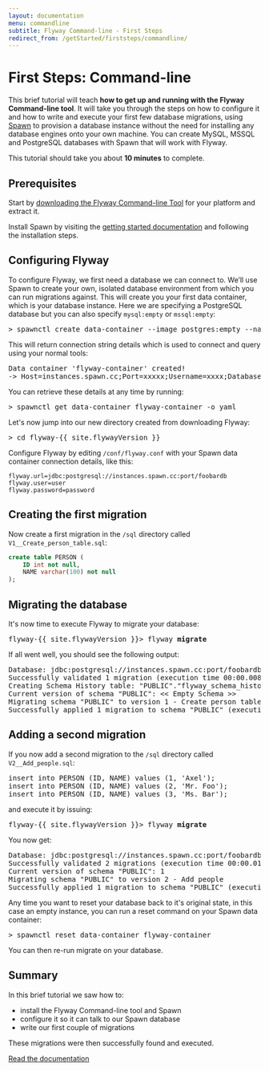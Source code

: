 ```yaml
---
layout: documentation
menu: commandline
subtitle: Flyway Command-line - First Steps
redirect_from: /getStarted/firststeps/commandline/
---
```

# First Steps: Command-line

This brief tutorial will teach **how to get up and running with the Flyway Command-line tool**. It will take you through the
steps on how to configure it and how to write and execute your first few database migrations, using <a href="spawn.cc">Spawn</a> to provision a database instance without the need for installing any database engines onto your own machine. You can create MySQL, MSSQL and PostgreSQL databases with Spawn that will work with Flyway.

This tutorial should take you about **10 minutes** to complete.

## Prerequisites

Start by <a href="/download">downloading the Flyway Command-line Tool</a> for your platform and extract it.

Install Spawn by visiting the <a href="https://www.spawn.cc/docs/getting-started.html">getting started documentation</a> and following the installation steps.

## Configuring Flyway

To configure Flyway, we first need a database we can connect to. We’ll use Spawn to create your own, isolated database environment from which you can run migrations against. This will create you your first data container, which is your database instance. Here we are specifying a PostgreSQL database but you can also specify `mysql:empty` or `mssql:empty`:

<pre class="console"><span>&gt;</span> spawnctl create data-container --image postgres:empty --name flyway-container</pre>

This will return connection string details which is used to connect and query using your normal tools:

<pre class="console">Data container 'flyway-container' created!
-> Host=instances.spawn.cc;Port=xxxxx;Username=xxxx;Database=foobardb;Password=xxxxxxxxx</pre>

You can retrieve these details at any time by running:

<pre class="console"><span>&gt;</span> spawnctl get data-container flyway-container -o yaml</pre>

Let's now jump into our new directory created from downloading Flyway:

<pre class="console"><span>&gt;</span> cd flyway-{{ site.flywayVersion }}</pre>

Configure Flyway by editing `/conf/flyway.conf` with your Spawn data container connection details, like this:

```properties
flyway.url=jdbc:postgresql://instances.spawn.cc:port/foobardb
flyway.user=user
flyway.password=password
```

## Creating the first migration

Now create a first migration in the `/sql` directory called `V1__Create_person_table.sql`:

```sql
create table PERSON (
    ID int not null,
    NAME varchar(100) not null
);
```

## Migrating the database

It's now time to execute Flyway to migrate your database:

<pre class="console"><span>flyway-{{ site.flywayVersion }}&gt;</span> flyway <strong>migrate</strong></pre>

If all went well, you should see the following output:

<pre class="console">Database: jdbc:postgresql://instances.spawn.cc:port/foobardb (PostgreSQL 11.0)
Successfully validated 1 migration (execution time 00:00.008s)
Creating Schema History table: "PUBLIC"."flyway_schema_history"
Current version of schema "PUBLIC": << Empty Schema >>
Migrating schema "PUBLIC" to version 1 - Create person table
Successfully applied 1 migration to schema "PUBLIC" (execution time 00:00.033s)</pre>

## Adding a second migration

If you now add a second migration to the <code>/sql</code> directory called <code>V2__Add_people.sql</code>:

<pre class="prettyprint">insert into PERSON (ID, NAME) values (1, 'Axel');
insert into PERSON (ID, NAME) values (2, 'Mr. Foo');
insert into PERSON (ID, NAME) values (3, 'Ms. Bar');</pre>

and execute it by issuing:

<pre class="console"><span>flyway-{{ site.flywayVersion }}&gt;</span> flyway <strong>migrate</strong></pre>

You now get:

<pre class="console">Database: jdbc:postgresql://instances.spawn.cc:port/foobardb (PostgreSQL 11.0)
Successfully validated 2 migrations (execution time 00:00.018s)
Current version of schema "PUBLIC": 1
Migrating schema "PUBLIC" to version 2 - Add people
Successfully applied 1 migration to schema "PUBLIC" (execution time 00:00.016s)</pre>

Any time you want to reset your database back to it's original state, in this case an empty instance, you can run a reset command on your Spawn data container:

<pre class="console"><span>&gt;</span> spawnctl reset data-container flyway-container</pre>

You can then re-run migrate on your database.

## Summary

In this brief tutorial we saw how to:
- install the Flyway Command-line tool and Spawn
- configure it so it can talk to our Spawn database
- write our first couple of migrations

These migrations were then successfully found and executed.

<p class="next-steps">
    <a class="btn btn-primary" href="/documentation/usage/commandline">Read the documentation <i class="fa fa-arrow-right"></i></a>
</p>